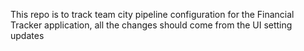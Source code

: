 This repo is to track team city pipeline configuration for the Financial Tracker application, all the changes should come from the UI setting updates
